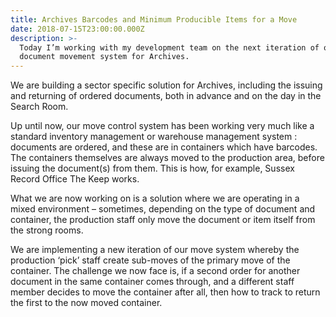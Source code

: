 ```yaml
---
title: Archives Barcodes and Minimum Producible Items for a Move
date: 2018-07-15T23:00:00.000Z
description: >-
  Today I’m working with my development team on the next iteration of our
  document movement system for Archives.
---
```

We are building a sector specific solution for Archives, including the issuing and returning of ordered documents, both in advance and on the day in the Search Room.

Up until now, our move control system has been working very much like a standard inventory management or warehouse management system : documents are ordered, and these are in containers which have barcodes.  The containers themselves are always moved to the production area, before issuing the document(s) from them.  This is how, for example, Sussex Record Office The Keep works.

What we are now working on is a solution where we are operating in a mixed environment – sometimes, depending on the type of document and container, the production staff only move the document or item itself from the strong rooms.

We are implementing a new iteration of our move system whereby the production ‘pick’ staff create sub-moves of the primary move of the container.  The challenge we now face is, if a second order for another document in the same container comes through, and a different staff member decides to move the container after all, then how to track to return the first to the now moved container.
